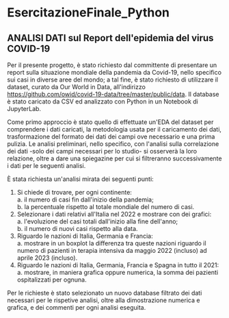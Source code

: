 # EsercitazioneFinale_Python
## ANALISI DATI sul Report dell'epidemia del virus COVID-19

Per il presente progetto, è stato richiesto dal committente di presentare un report sulla situazione mondiale della pandemia da Covid-19, nello specifico sui casi in diverse aree del mondo; a tal fine, è stato richiesto di utilizzare il dataset, curato da Our World in Data, all'indirizzo https://github.com/owid/covid-19-data/tree/master/public/data.
Il database è stato caricato da CSV ed analizzato con Python in un Notebook di JupyterLab.

Come primo approccio è stato quello di effettuate un'EDA del dataset per comprendere i dati caricati, la metodologia usata per il caricamento dei dati, trasformazione del formato dei dati dei campi ove necessario e una prima pulizia.
Le analisi preliminari, nello specifico, con l'analisi sulla correlazione dei dati -solo dei campi necessari per lo studio- si osserverà la loro relazione, oltre a dare una spiegazine per cui si filtreranno successivamente i dati per le seguenti analisi.


È stata richiesta un'analisi mirata dei seguenti punti:
1. Si chiede di trovare, per ogni continente:  
  a. il numero di casi fin dall'inizio della pandemia;  
  b. la percentuale rispetto al totale mondiale del numero di casi.
2. Selezionare i dati relativi all'Italia nel 2022 e mostrare con dei grafici:  
  a. l'evoluzione del casi totali dall'inizio alla fine dell'anno;  
  b. il numero di nuovi casi rispetto alla data.
3. Riguardo le nazioni di Italia, Germania e Francia:  
  a. mostrare in un boxplot la differenza tra queste nazioni riguardo il numero di pazienti in terapia intensiva da maggio 2022 (incluso) ad aprile 2023 (incluso).
4. Riguardo le nazioni di Italia, Germania, Francia e Spagna in tutto il 2021:  
  a. mostrare, in maniera grafica oppure numerica, la somma dei pazienti ospitalizzati per ognuna.

Per le richieste è stato selezionato un nuovo database filtrato dei dati necessari per le rispetive analisi, oltre alla dimostrazione numerica e grafica, e dei commenti per ogni analisi eseguita.
